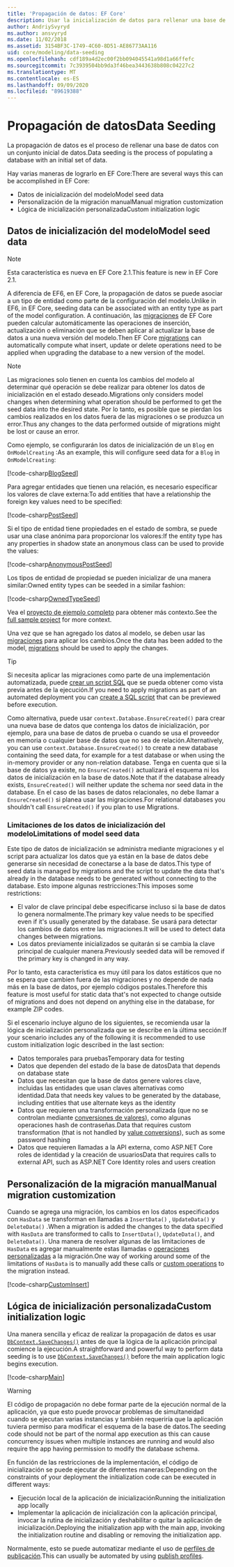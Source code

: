 ```yaml
---
title: 'Propagación de datos: EF Core'
description: Usar la inicialización de datos para rellenar una base de datos con un conjunto inicial de datos mediante Entity Framework Core
author: AndriySvyryd
ms.author: ansvyryd
ms.date: 11/02/2018
ms.assetid: 3154BF3C-1749-4C60-8D51-AE86773AA116
uid: core/modeling/data-seeding
ms.openlocfilehash: cdf189a4d2ec00f2bb094045541a98d1a66ffefc
ms.sourcegitcommit: 7c3939504bb9da3f46bea3443638b808c04227c2
ms.translationtype: MT
ms.contentlocale: es-ES
ms.lasthandoff: 09/09/2020
ms.locfileid: "89619388"
---
```

# <a name="data-seeding"></a><span data-ttu-id="950c1-103">Propagación de datos</span><span class="sxs-lookup"><span data-stu-id="950c1-103">Data Seeding</span></span>

<span data-ttu-id="950c1-104">La propagación de datos es el proceso de rellenar una base de datos con un conjunto inicial de datos.</span><span class="sxs-lookup"><span data-stu-id="950c1-104">Data seeding is the process of populating a database with an initial set of data.</span></span>

<span data-ttu-id="950c1-105">Hay varias maneras de lograrlo en EF Core:</span><span class="sxs-lookup"><span data-stu-id="950c1-105">There are several ways this can be accomplished in EF Core:</span></span>

* <span data-ttu-id="950c1-106">Datos de inicialización del modelo</span><span class="sxs-lookup"><span data-stu-id="950c1-106">Model seed data</span></span>
* <span data-ttu-id="950c1-107">Personalización de la migración manual</span><span class="sxs-lookup"><span data-stu-id="950c1-107">Manual migration customization</span></span>
* <span data-ttu-id="950c1-108">Lógica de inicialización personalizada</span><span class="sxs-lookup"><span data-stu-id="950c1-108">Custom initialization logic</span></span>

## <a name="model-seed-data"></a><span data-ttu-id="950c1-109">Datos de inicialización del modelo</span><span class="sxs-lookup"><span data-stu-id="950c1-109">Model seed data</span></span>

> [!NOTE]
> <span data-ttu-id="950c1-110">Esta característica es nueva en EF Core 2.1.</span><span class="sxs-lookup"><span data-stu-id="950c1-110">This feature is new in EF Core 2.1.</span></span>

<span data-ttu-id="950c1-111">A diferencia de EF6, en EF Core, la propagación de datos se puede asociar a un tipo de entidad como parte de la configuración del modelo.</span><span class="sxs-lookup"><span data-stu-id="950c1-111">Unlike in EF6, in EF Core, seeding data can be associated with an entity type as part of the model configuration.</span></span> <span data-ttu-id="950c1-112">A continuación, las [migraciones](xref:core/managing-schemas/migrations/index) de EF Core pueden calcular automáticamente las operaciones de inserción, actualización o eliminación que se deben aplicar al actualizar la base de datos a una nueva versión del modelo.</span><span class="sxs-lookup"><span data-stu-id="950c1-112">Then EF Core [migrations](xref:core/managing-schemas/migrations/index) can automatically compute what insert, update or delete operations need to be applied when upgrading the database to a new version of the model.</span></span>

> [!NOTE]
> <span data-ttu-id="950c1-113">Las migraciones solo tienen en cuenta los cambios del modelo al determinar qué operación se debe realizar para obtener los datos de inicialización en el estado deseado.</span><span class="sxs-lookup"><span data-stu-id="950c1-113">Migrations only considers model changes when determining what operation should be performed to get the seed data into the desired state.</span></span> <span data-ttu-id="950c1-114">Por lo tanto, es posible que se pierdan los cambios realizados en los datos fuera de las migraciones o se produzca un error.</span><span class="sxs-lookup"><span data-stu-id="950c1-114">Thus any changes to the data performed outside of migrations might be lost or cause an error.</span></span>

<span data-ttu-id="950c1-115">Como ejemplo, se configurarán los datos de inicialización de un `Blog` en `OnModelCreating` :</span><span class="sxs-lookup"><span data-stu-id="950c1-115">As an example, this will configure seed data for a `Blog` in `OnModelCreating`:</span></span>

[!code-csharp[BlogSeed](../../../samples/core/Modeling/DataSeeding/DataSeedingContext.cs?name=BlogSeed)]

<span data-ttu-id="950c1-116">Para agregar entidades que tienen una relación, es necesario especificar los valores de clave externa:</span><span class="sxs-lookup"><span data-stu-id="950c1-116">To add entities that have a relationship the foreign key values need to be specified:</span></span>

[!code-csharp[PostSeed](../../../samples/core/Modeling/DataSeeding/DataSeedingContext.cs?name=PostSeed)]

<span data-ttu-id="950c1-117">Si el tipo de entidad tiene propiedades en el estado de sombra, se puede usar una clase anónima para proporcionar los valores:</span><span class="sxs-lookup"><span data-stu-id="950c1-117">If the entity type has any properties in shadow state an anonymous class can be used to provide the values:</span></span>

[!code-csharp[AnonymousPostSeed](../../../samples/core/Modeling/DataSeeding/DataSeedingContext.cs?name=AnonymousPostSeed)]

<span data-ttu-id="950c1-118">Los tipos de entidad de propiedad se pueden inicializar de una manera similar:</span><span class="sxs-lookup"><span data-stu-id="950c1-118">Owned entity types can be seeded in a similar fashion:</span></span>

[!code-csharp[OwnedTypeSeed](../../../samples/core/Modeling/DataSeeding/DataSeedingContext.cs?name=OwnedTypeSeed)]

<span data-ttu-id="950c1-119">Vea el [proyecto de ejemplo completo](https://github.com/dotnet/EntityFramework.Docs/tree/master/samples/core/Modeling/DataSeeding) para obtener más contexto.</span><span class="sxs-lookup"><span data-stu-id="950c1-119">See the [full sample project](https://github.com/dotnet/EntityFramework.Docs/tree/master/samples/core/Modeling/DataSeeding) for more context.</span></span>

<span data-ttu-id="950c1-120">Una vez que se han agregado los datos al modelo, se deben usar las [migraciones](xref:core/managing-schemas/migrations/index) para aplicar los cambios.</span><span class="sxs-lookup"><span data-stu-id="950c1-120">Once the data has been added to the model, [migrations](xref:core/managing-schemas/migrations/index) should be used to apply the changes.</span></span>

> [!TIP]
> <span data-ttu-id="950c1-121">Si necesita aplicar las migraciones como parte de una implementación automatizada, puede [crear un script SQL](xref:core/managing-schemas/migrations/index#generate-sql-scripts) que se pueda obtener como vista previa antes de la ejecución.</span><span class="sxs-lookup"><span data-stu-id="950c1-121">If you need to apply migrations as part of an automated deployment you can [create a SQL script](xref:core/managing-schemas/migrations/index#generate-sql-scripts) that can be previewed before execution.</span></span>

<span data-ttu-id="950c1-122">Como alternativa, puede usar `context.Database.EnsureCreated()` para crear una nueva base de datos que contenga los datos de inicialización, por ejemplo, para una base de datos de prueba o cuando se usa el proveedor en memoria o cualquier base de datos que no sea de relación.</span><span class="sxs-lookup"><span data-stu-id="950c1-122">Alternatively, you can use `context.Database.EnsureCreated()` to create a new database containing the seed data, for example for a test database or when using the in-memory provider or any non-relation database.</span></span> <span data-ttu-id="950c1-123">Tenga en cuenta que si la base de datos ya existe, no `EnsureCreated()` actualizará el esquema ni los datos de inicialización en la base de datos.</span><span class="sxs-lookup"><span data-stu-id="950c1-123">Note that if the database already exists, `EnsureCreated()` will neither update the schema nor seed data in the database.</span></span> <span data-ttu-id="950c1-124">En el caso de las bases de datos relacionales, no debe llamar a `EnsureCreated()` si planea usar las migraciones.</span><span class="sxs-lookup"><span data-stu-id="950c1-124">For relational databases you shouldn't call `EnsureCreated()` if you plan to use Migrations.</span></span>

### <a name="limitations-of-model-seed-data"></a><span data-ttu-id="950c1-125">Limitaciones de los datos de inicialización del modelo</span><span class="sxs-lookup"><span data-stu-id="950c1-125">Limitations of model seed data</span></span>

<span data-ttu-id="950c1-126">Este tipo de datos de inicialización se administra mediante migraciones y el script para actualizar los datos que ya están en la base de datos debe generarse sin necesidad de conectarse a la base de datos.</span><span class="sxs-lookup"><span data-stu-id="950c1-126">This type of seed data is managed by migrations and the script to update the data that's already in the database needs to be generated without connecting to the database.</span></span> <span data-ttu-id="950c1-127">Esto impone algunas restricciones:</span><span class="sxs-lookup"><span data-stu-id="950c1-127">This imposes some restrictions:</span></span>

* <span data-ttu-id="950c1-128">El valor de clave principal debe especificarse incluso si la base de datos lo genera normalmente.</span><span class="sxs-lookup"><span data-stu-id="950c1-128">The primary key value needs to be specified even if it's usually generated by the database.</span></span> <span data-ttu-id="950c1-129">Se usará para detectar los cambios de datos entre las migraciones.</span><span class="sxs-lookup"><span data-stu-id="950c1-129">It will be used to detect data changes between migrations.</span></span>
* <span data-ttu-id="950c1-130">Los datos previamente inicializados se quitarán si se cambia la clave principal de cualquier manera.</span><span class="sxs-lookup"><span data-stu-id="950c1-130">Previously seeded data will be removed if the primary key is changed in any way.</span></span>

<span data-ttu-id="950c1-131">Por lo tanto, esta característica es muy útil para los datos estáticos que no se espera que cambien fuera de las migraciones y no depende de nada más en la base de datos, por ejemplo códigos postales.</span><span class="sxs-lookup"><span data-stu-id="950c1-131">Therefore this feature is most useful for static data that's not expected to change outside of migrations and does not depend on anything else in the database, for example ZIP codes.</span></span>

<span data-ttu-id="950c1-132">Si el escenario incluye alguno de los siguientes, se recomienda usar la lógica de inicialización personalizada que se describe en la última sección:</span><span class="sxs-lookup"><span data-stu-id="950c1-132">If your scenario includes any of the following it is recommended to use custom initialization logic described in the last section:</span></span>

* <span data-ttu-id="950c1-133">Datos temporales para pruebas</span><span class="sxs-lookup"><span data-stu-id="950c1-133">Temporary data for testing</span></span>
* <span data-ttu-id="950c1-134">Datos que dependen del estado de la base de datos</span><span class="sxs-lookup"><span data-stu-id="950c1-134">Data that depends on database state</span></span>
* <span data-ttu-id="950c1-135">Datos que necesitan que la base de datos genere valores clave, incluidas las entidades que usan claves alternativas como identidad.</span><span class="sxs-lookup"><span data-stu-id="950c1-135">Data that needs key values to be generated by the database, including entities that use alternate keys as the identity</span></span>
* <span data-ttu-id="950c1-136">Datos que requieren una transformación personalizada (que no se controlan mediante [conversiones de valores](xref:core/modeling/value-conversions)), como algunas operaciones hash de contraseñas.</span><span class="sxs-lookup"><span data-stu-id="950c1-136">Data that requires custom transformation (that is not handled by [value conversions](xref:core/modeling/value-conversions)), such as some password hashing</span></span>
* <span data-ttu-id="950c1-137">Datos que requieren llamadas a la API externa, como ASP.NET Core roles de identidad y la creación de usuarios</span><span class="sxs-lookup"><span data-stu-id="950c1-137">Data that requires calls to external API, such as ASP.NET Core Identity roles and users creation</span></span>

## <a name="manual-migration-customization"></a><span data-ttu-id="950c1-138">Personalización de la migración manual</span><span class="sxs-lookup"><span data-stu-id="950c1-138">Manual migration customization</span></span>

<span data-ttu-id="950c1-139">Cuando se agrega una migración, los cambios en los datos especificados con `HasData` se transforman en llamadas a `InsertData()` , `UpdateData()` y `DeleteData()` .</span><span class="sxs-lookup"><span data-stu-id="950c1-139">When a migration is added the changes to the data specified with `HasData` are transformed to calls to `InsertData()`, `UpdateData()`, and `DeleteData()`.</span></span> <span data-ttu-id="950c1-140">Una manera de resolver algunas de las limitaciones de `HasData` es agregar manualmente estas llamadas o [operaciones personalizadas](xref:core/managing-schemas/migrations/operations) a la migración.</span><span class="sxs-lookup"><span data-stu-id="950c1-140">One way of working around some of the limitations of `HasData` is to manually add these calls or [custom operations](xref:core/managing-schemas/migrations/operations) to the migration instead.</span></span>

[!code-csharp[CustomInsert](../../../samples/core/Modeling/DataSeeding/Migrations/20181102235626_Initial.cs?name=CustomInsert)]

## <a name="custom-initialization-logic"></a><span data-ttu-id="950c1-141">Lógica de inicialización personalizada</span><span class="sxs-lookup"><span data-stu-id="950c1-141">Custom initialization logic</span></span>

<span data-ttu-id="950c1-142">Una manera sencilla y eficaz de realizar la propagación de datos es usar [`DbContext.SaveChanges()`](xref:core/saving/index) antes de que la lógica de la aplicación principal comience la ejecución.</span><span class="sxs-lookup"><span data-stu-id="950c1-142">A straightforward and powerful way to perform data seeding is to use [`DbContext.SaveChanges()`](xref:core/saving/index) before the main application logic begins execution.</span></span>

[!code-csharp[Main](../../../samples/core/Modeling/DataSeeding/Program.cs?name=CustomSeeding)]

> [!WARNING]
> <span data-ttu-id="950c1-143">El código de propagación no debe formar parte de la ejecución normal de la aplicación, ya que esto puede provocar problemas de simultaneidad cuando se ejecutan varias instancias y también requeriría que la aplicación tuviera permiso para modificar el esquema de la base de datos.</span><span class="sxs-lookup"><span data-stu-id="950c1-143">The seeding code should not be part of the normal app execution as this can cause concurrency issues when multiple instances are running and would also require the app having permission to modify the database schema.</span></span>

<span data-ttu-id="950c1-144">En función de las restricciones de la implementación, el código de inicialización se puede ejecutar de diferentes maneras:</span><span class="sxs-lookup"><span data-stu-id="950c1-144">Depending on the constraints of your deployment the initialization code can be executed in different ways:</span></span>

* <span data-ttu-id="950c1-145">Ejecución local de la aplicación de inicialización</span><span class="sxs-lookup"><span data-stu-id="950c1-145">Running the initialization app locally</span></span>
* <span data-ttu-id="950c1-146">Implementar la aplicación de inicialización con la aplicación principal, invocar la rutina de inicialización y deshabilitar o quitar la aplicación de inicialización.</span><span class="sxs-lookup"><span data-stu-id="950c1-146">Deploying the initialization app with the main app, invoking the initialization routine and disabling or removing the initialization app.</span></span>

<span data-ttu-id="950c1-147">Normalmente, esto se puede automatizar mediante el uso de [perfiles de publicación](/aspnet/core/host-and-deploy/visual-studio-publish-profiles).</span><span class="sxs-lookup"><span data-stu-id="950c1-147">This can usually be automated by using [publish profiles](/aspnet/core/host-and-deploy/visual-studio-publish-profiles).</span></span>
